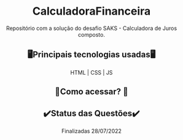 ﻿<h1 align="center"> CalculadoraFinanceira </h1>
<p align="center">Repositório com a solução do desafio SAKS - Calculadora de Juros composto.</p>
<h2 align="center">🖥️Principais tecnologias usadas🖥️</h2>
<p align="center">HTML | CSS | JS</p>
<h2 align="center">📃Como acessar? 📃</h2>
<p align="center"Acesse o link: https://joaopercio.github.io/CalculadoraFinanceira/</p>
<h2 align="center">✔️Status das Questões✔️</h2>
<p align="center">Finalizadas 28/07/2022</p>

